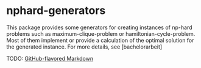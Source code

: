 # nphard-generators

This package provides some generators for creating instances of np-hard problems such as maximum-clique-problem or hamiltonian-cycle-problem.
Most of them implement or provide a calculation of the optimal solution for the generated instance.
For more details, see [bachelorarbeit]

TODO:
[GitHub-flavored Markdown](https://guides.github.com/features/mastering-markdown/)